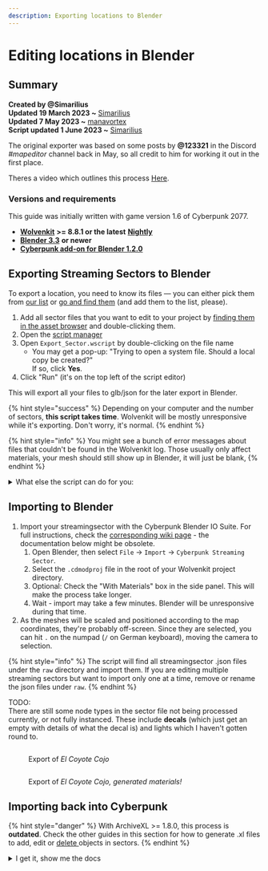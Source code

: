 ```yaml
---
description: Exporting locations to Blender
---
```


# Editing locations in Blender

## Summary

**Created by @Simarilius** \
**Updated 19 March 2023 \~** [Simarilius](http://127.0.0.1:5000/u/G2MqNkfgTlQ1R3G4B5s6WefLjdy2 "mention")\
**Updated 7 May 2023 \~** [manavortex](http://127.0.0.1:5000/u/NfZBoxGegfUqB33J9HXuCs6PVaC3 "mention")\
**Script updated 1 June 2023 \~** [Simarilius](http://127.0.0.1:5000/u/G2MqNkfgTlQ1R3G4B5s6WefLjdy2 "mention")

The original exporter was based on some posts by **@123321** in the Discord _#mapeditor_ channel back in May, so all credit to him for working it out in the first place.

Theres a video which outlines this process [Here](https://youtu.be/JVCbPr67mgw).

### Versions and requirements

This guide was initially written with game version 1.6 of Cyberpunk 2077.

* [**Wolvenkit**](https://github.com/WolvenKit/WolvenKit) **>= 8.8.1 or the latest** [**Nightly**](https://github.com/WolvenKit/WolvenKit-nightly-releases/releases)
* [**Blender 3.3**](https://www.blender.org/) **or newer**
* [**Cyberpunk add-on for Blender 1.2.0**](https://github.com/WolvenKit/Cyberpunk-Blender-add-on/releases)

## Exporting Streaming Sectors to Blender

To export a location, you need to know its files — you can either pick them from [our list](../../references-lists-and-overviews/reference-world-sectors/) or [go and find them](../../references-lists-and-overviews/reference-world-sectors/places.md) (and add them to the list, please).

1. Add all sector files that you want to edit to your project by [finding them in the asset browser](http://127.0.0.1:5000/s/-MP\_ozZVx2gRZUPXkd4r/wolvenkit-app/usage/wolvenkit-search-finding-files) and double-clicking them.
2. Open the [script manager](http://127.0.0.1:5000/s/-MP\_ozZVx2gRZUPXkd4r/wolvenkit-app/tools/script-manager)&#x20;
3. Open `Export_Sector.wscript` by double-clicking on the file name
   * You may get a pop-up: "Trying to open a system file. Should a local copy be created?"\
     If so, click **Yes**.
4. Click "Run" (it's on the top left of the script editor)

This will export all your files to glb/json for the later export in Blender.

{% hint style="success" %}
Depending on your computer and the number of sectors, **this script takes time**. Wolvenkit will be mostly unresponsive while it's exporting. Don't worry, it's normal.
{% endhint %}

{% hint style="info" %}
You might see a bunch of error messages about files that couldn't be found in the Wolvenkit log. Those usually only affect materials, your mesh should still show up in Blender, it will just be blank,
{% endhint %}

<details>

<summary>What else the script can do for you:</summary>

If you add entries to the sectors block in line 14, the script will export **only those sectors**, rather than all the files in your project. You can use this to add files to your project, or to filter existing entries.

```javascript
// You can add sectors to the list, or add them to the project 
// list of sector files (paths need double slashes) you can leave empty if in project
// can use just filenames if their in the _compiled\default folder
const sectors=[
    "interior_-48-31_2_0",
    "interior_-24-16_1_1",
]
```

</details>

## Importing to Blender

1. Import your streamingsector with the Cyberpunk Blender IO Suite. For full instructions, check the [corresponding wiki page](../../modding-tools/wolvenkit-blender-io-suite/wkit-blender-plugin-import-export.md#importing-into-blender-2) - the documentation below might be obsolete.
   1. Open Blender, then select `File` -> `Import` -> `Cyberpunk Streaming Sector`.
   2. Select the `.cdmodproj` file in the root of your Wolvenkit project directory.
   3. Optional: Check the "With Materials" box in the side panel. This will make the process take longer.
   4. Wait - import may take a few minutes. Blender will be unresponsive during that time.
2. As the meshes will be scaled and positioned according to the map coordinates, they're probably off-screen. Since they are selected, you can hit `.` on the numpad (`/` on German keyboard), moving the camera to selection.

{% hint style="info" %}
The script will find all streamingsector .json files under the `raw` directory and import them. If you are editing multiple streaming sectors but want to import only one at a time, remove or rename the json files under `raw`.
{% endhint %}

TODO: \
There are still some node types in the sector file not being processed currently, or not fully instanced. These include **decals** (which just get an empty with details of what the decal is) and lights which I haven't gotten round to.&#x20;



<figure><img src="https://files.gitbook.com/v0/b/gitbook-x-prod.appspot.com/o/spaces%2F-MP_ozZVx2gRZUPXkd4r%2Fuploads%2FDbvZbNVLxjmpYm0HgO0x%2FEl_Coyote_latest.png?alt=media&#x26;token=d9baec44-1f7b-4840-9341-4c0cecf68ea3" alt=""><figcaption><p>Export of <em>El Coyote Cojo</em></p></figcaption></figure>



<figure><img src="https://files.gitbook.com/v0/b/gitbook-x-prod.appspot.com/o/spaces%2F-MP_ozZVx2gRZUPXkd4r%2Fuploads%2FP2RDCtuBNlx6szwUkOKX%2FEl_Coyote_latest_shaded.png?alt=media&#x26;token=93972916-adeb-4817-95b1-e7a4c3e11d5e" alt=""><figcaption><p>Export of <em>El Coyote Cojo, generated materials!</em></p></figcaption></figure>

## Importing back into Cyberpunk

{% hint style="danger" %}
With ArchiveXL >= 1.8.0, this process is **outdated**. Check the other guides in this section for how to generate .xl files to add, edit or [delete ](world-editing-deleting-objects.md)objects in sectors.
{% endhint %}

<details>

<summary>I get it, show me the docs</summary>

* Download this script ([raw link](https://raw.githubusercontent.com/Simarilius-uk/CP2077\_BlenderScripts/main/export\_to\_JSONs.py)) from [Sim's github](https://github.com/Simarilius-uk/CP2077\_BlenderScripts/blob/main/export\_to\_JSONs.py)&#x20;
* Switch to Blender's scripting perspective and paste the code there
* Adjust line 30 and change the path assigned to 'project' to the path of your cyberpunk project. Make sure to double the backslashes.\
  Example: \
  before:  `project = 'F:\\CPmod\\meshdecal_parralax'`\
  after:     `project = 'D:\\Cyberpunk_Modding\\world_editing\\myproject'`
* In your Wolvenkit project's root folder, create the folder `output`
* Run the script by clicking the ▷ button\
  _If the script throws errors and you can't resolve them on your own or with the help of ChatGPT, find us on_ [_Discord_](https://discord.gg/redmodding)_!_
* Via Windows Explorer, copy the json file from the `output` directory in your Wolvenkit project over the file with the same name in the `raw` directory.
* In Wolvenkit, right-click on the file you just copied and select "Import from json"
* You're done!

</details>
